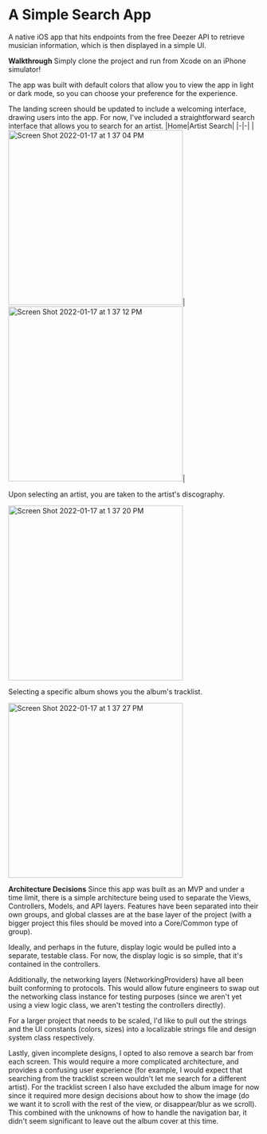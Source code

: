 # A Simple Search App
A native iOS app that hits endpoints from the free Deezer API to retrieve musician information, which is then displayed in a simple UI.

**Walkthrough**
Simply clone the project and run from Xcode on an iPhone simulator!

The app was built with default colors that allow you to view the app in light or dark mode, so you can choose your preference for the experience.

The landing screen should be updated to include a welcoming interface, drawing users into the app. For now, I've included a straightforward search interface that allows you to search for an artist.
|Home|Artist Search|
|-|-|
|<img width="350" alt="Screen Shot 2022-01-17 at 1 37 04 PM" src="https://user-images.githubusercontent.com/11492766/149823281-c85d1c83-a6a9-4a9c-8cec-6d2a2b90fcfa.png">|<img width="350" alt="Screen Shot 2022-01-17 at 1 37 12 PM" src="https://user-images.githubusercontent.com/11492766/149823405-08a5c33e-65f7-4a00-956c-20e6f904ae0d.png">|

Upon selecting an artist, you are taken to the artist's discography.

<img width="350" alt="Screen Shot 2022-01-17 at 1 37 20 PM" src="https://user-images.githubusercontent.com/11492766/149823432-84d13bfa-3663-4993-9e41-04a8ab81d240.png">

Selecting a specific album shows you the album's tracklist.

<img width="350" alt="Screen Shot 2022-01-17 at 1 37 27 PM" src="https://user-images.githubusercontent.com/11492766/149823469-80bc8b9a-a8f1-4785-89e8-af380b6ff78e.png">


**Architecture Decisions**
Since this app was built as an MVP and under a time limit, there is a simple architecture being used to separate the Views, Controllers, Models, and API layers. Features have been separated into their own groups, and global classes are at the base layer of the project (with a bigger project this files should be moved into a Core/Common type of group).

Ideally, and perhaps in the future, display logic would be pulled into a separate, testable class. For now, the display logic is so simple, that it's contained in the controllers.

Additionally, the networking layers (NetworkingProviders) have all been built conforming to protocols. This would allow future engineers to swap out the networking class instance for testing purposes (since we aren't yet using a view logic class, we aren't testing the controllers directly).

For a larger project that needs to be scaled, I'd like to pull out the strings and the UI constants (colors, sizes) into a localizable strings file and design system class respectively.

Lastly, given incomplete designs, I opted to also remove a search bar from each screen. This would require a more complicated architecture, and provides a confusing user experience (for example, I would expect that searching from the tracklist screen wouldn't let me search for a different artist). For the tracklist screen I also have excluded the album image for now since it required more design decisions about how to show the image (do we want it to scroll with the rest of the view, or disappear/blur as we scroll). This combined with the unknowns of how to handle the navigation bar, it didn't seem significant to leave out the album cover at this time.
